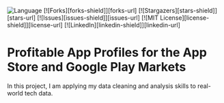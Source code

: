 ![Language](https://img.shields.io/badge/language-python--3.8.3-blue) [![Forks][forks-shield]][forks-url] [![Stargazers][stars-shield]][stars-url] [![Issues][issues-shield]][issues-url] [![MIT License][license-shield]][license-url] [![LinkedIn][linkedin-shield]][linkedin-url]
 <!-- MARKDOWN LINKS & IMAGES -->
<!-- https://www.markdownguide.org/basic-syntax/#reference-style-links -->

# Profitable App Profiles for the App Store and Google Play Markets

In this project, I am applying my data cleaning and analysis skills to real-world tech data.
